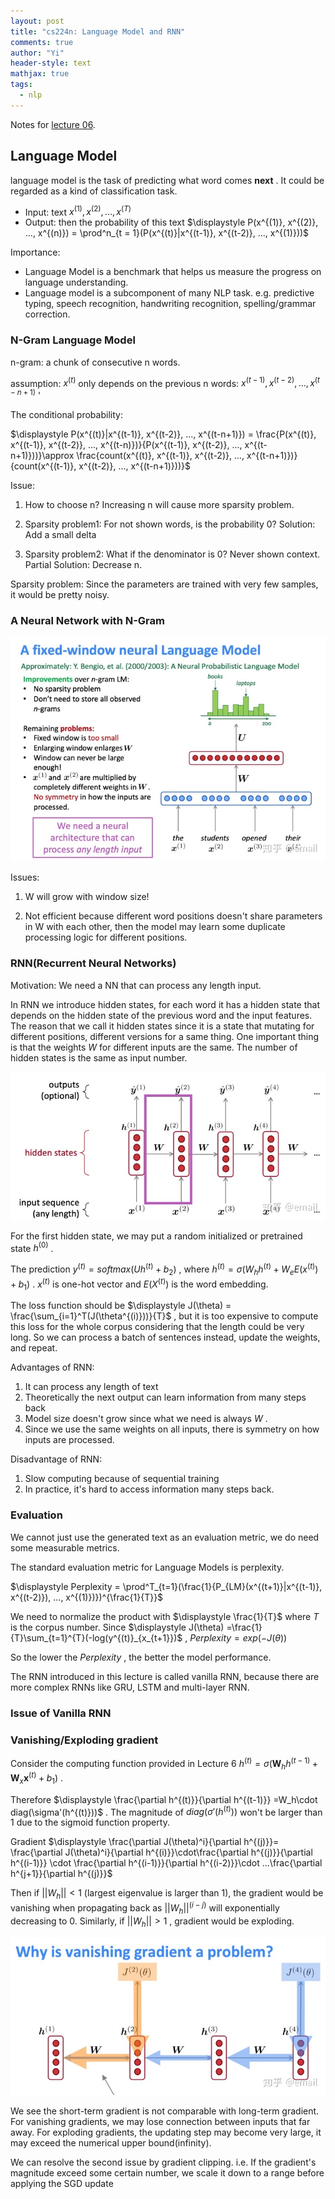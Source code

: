 ```yaml
---
layout: post
title: "cs224n: Language Model and RNN"
comments: true
author: "Yi"
header-style: text
mathjax: true
tags:
  - nlp
---
```


Notes for [lecture 06](http://web.stanford.edu/class/cs224n/slides/cs224n-2020-lecture06-rnnlm.pdf).

##  Language Model

language model is the task of predicting what word comes **next** . It could
be regarded as a kind of classification task.

  * Input: text  $\displaystyle x^{(1)}, x^{(2)}, ..., x^{(T)}$ 
  * Output: then the probability of this text  $\displaystyle P(x^{(1)}, x^{(2)}, ..., x^{(n)}) = \prod^n_{t = 1}(P(x^{(t)}|x^{(t-1)}, x^{(t-2)}, ..., x^{(1)}))$ 

Importance:

  * Language Model is a benchmark that helps us measure the progress on language understanding. 
  * Language model is a subcomponent of many NLP task. e.g. predictive typing, speech recognition, handwriting recognition, spelling/grammar correction. 

###  N-Gram Language Model

n-gram: a chunk of consecutive n words.

assumption:  $\displaystyle x^{(t)}$  only depends on the previous n words:
$\displaystyle x^{(t-1)}, x^{(t-2)}, ..., x^{(t-n+1)}$  '

The conditional probability:

$\displaystyle P(x^{(t)}|x^{(t-1)}, x^{(t-2)}, ..., x^{(t-n+1)}) =
\frac{P(x^{(t)}, x^{(t-1)}, x^{(t-2)}, ..., x^{(t-n)})}{P(x^{(t-1)},
x^{(t-2)}, ..., x^{(t-n+1)}))}\approx \frac{count(x^{(t)}, x^{(t-1)},
x^{(t-2)}, ..., x^{(t-n+1)})}{count(x^{(t-1)}, x^{(t-2)}, ..., x^{(t-n+1)}))}$

Issue:

1) How to choose n? Increasing n will cause more sparsity problem.

2) Sparsity problem1: For not shown words, is the probability 0? Solution: Add
a small delta

3) Sparsity problem2: What if the denominator is 0? Never shown context.
Partial Solution: Decrease n.

Sparsity problem: Since the parameters are trained with very few samples, it
would be pretty noisy.

###  A Neural Network with N-Gram

![](/img/in_post/v2-ff55df8a8e27f15c7e5ca51aee3936eb_b.jpg)

Issues:

1) W will grow with window size!

2) Not efficient because different word positions doesn't share parameters in
W with each other, then the model may learn some duplicate processing logic
for different positions.

###  RNN(Recurrent Neural Networks)

Motivation: We need a NN that can process any length input.

In RNN we introduce hidden states, for each word it has a hidden state that
depends on the hidden state of the previous word and the input features. The
reason that we call it hidden states since it is a state that mutating for
different positions, different versions for a same thing. One important thing
is that the weights  $\displaystyle W$  for different inputs are the same. The
number of hidden states is the same as input number.

![](/img/in_post/v2-c7f4642ed3ca4ebdf5b522ed57a49b6c_b.jpg)

For the first hidden state, we may put a random initialized or pretrained
state  $\displaystyle h^{(0)}$  .

The prediction  $\displaystyle y^{(t)} = softmax(Uh^{(t)} + b_2)$  , where
$\displaystyle h^{(t)} = \sigma(W_hh^{(t)}+W_eE(x^{(t)}) + b_1)$  .
$\displaystyle x^{(t)}$  is one-hot vector and  $\displaystyle E(X^{(t)})$  is
the word embedding.

The loss function should be  $\displaystyle J(\theta) =
\frac{\sum_{i=1}^T(J(\theta^{(i)}))}{T}$  , but it is too expensive to compute
this loss for the whole corpus considering that the length could be very long.
So we can process a batch of sentences instead, update the weights, and
repeat.

Advantages of RNN:

  1. It can process any length of text 
  2. Theoretically the next output can learn information from many steps back 
  3. Model size doesn't grow since what we need is always  $\displaystyle W$  . 
  4. Since we use the same weights on all inputs, there is symmetry on how inputs are processed. 

Disadvantage of RNN:

  1. Slow computing because of sequential training 
  2. In practice, it's hard to access information many steps back. 

###  Evaluation

We cannot just use the generated text as an evaluation metric, we do need some
measurable metrics.

The standard evaluation metric for Language Models is perplexity.

$\displaystyle Perplexity = \prod^T_{t=1}(\frac{1}{P_{LM}(x^{(t+1)}|x^{(t-1)},
x^{(t-2)}), ..., x^{(1)})})^{\frac{1}{T}}$

We need to normalize the product with  $\displaystyle \frac{1}{T}$  where
$\displaystyle T$  is the corpus number. Since  $\displaystyle J(\theta)
=\frac{1}{T}\sum_{t=1}^{T}(-log(y^{(t)}_{x_{t+1}})$  ,  $\displaystyle
Perplexity = exp(-J(\theta))$

So the lower the  $\displaystyle Perplexity$  , the better the model
performance.

The RNN introduced in this lecture is called vanilla RNN, because there are
more complex RNNs like GRU, LSTM and multi-layer RNN.

###  Issue of Vanilla RNN

###  Vanishing/Exploding gradient

Consider the computing function provided in Lecture 6  $\displaystyle h^{(t)}
=\sigma(\textbf{W}_hh^{(t-1)} + \textbf{W}_x\textbf{x}^{(t)} + b_1)$  .

Therefore  $\displaystyle \frac{\partial h^{(t)}}{\partial h^{(t-1)}}
=W_h\cdot diag(\sigma'(h^{(t)}))$  . The magnitude of  $\displaystyle
diag(\sigma'(h^{(t)}))$  won't be larger than 1 due to the sigmoid function
property.

Gradient  $\displaystyle \frac{\partial J(\theta)^i}{\partial h^{(j)}}=
\frac{\partial J(\theta)^i}{\partial h^{(i)}}\cdot\frac{\partial
h^{(j)}}{\partial h^{(i-1)}} \cdot \frac{\partial h^{(i-1)}}{\partial
h^{(i-2)}}\cdot ...\frac{\partial h^{j+1}}{\partial h^{(j)}}$

Then if  $\displaystyle ||W_h|| < 1$  (largest eigenvalue is larger than 1),
the gradient would be vanishing when propagating back as  $\displaystyle
||W_h||^{(i-j)}$  will exponentially decreasing to 0. Similarly, if
$\displaystyle ||W_h|| > 1$  , gradient would be exploding.

![](/img/in_post/v2-d0fdb1ca46e2eac59f9ce492724022b7_b.jpg)

We see the short-term gradient is not comparable with long-term gradient. For
vanishing gradients, we may lose connection between inputs that far away. For
exploding gradients, the updating step may become very large, it may exceed
the numerical upper bound(infinity).

We can resolve the second issue by gradient clipping. i.e. If the gradient's
magnitude exceed some certain number, we scale it down to a range before
applying the SGD update

